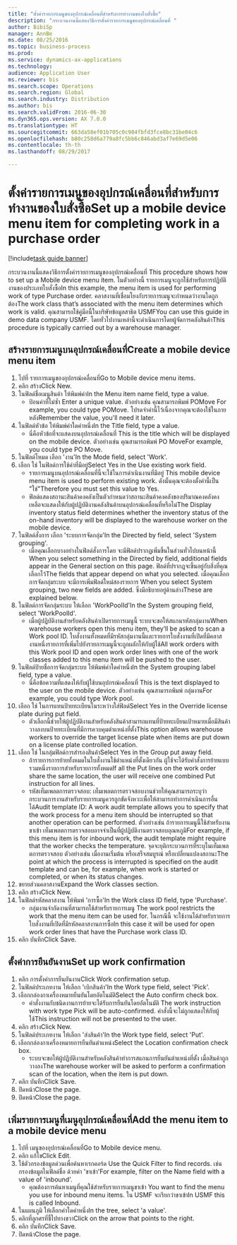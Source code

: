 ```yaml
--- 
title: "ตั้งค่ารายการเมนูของอุปกรณ์เคลื่อนที่สำหรับการทำงานของใบสั่งซื้อ"
description: "กระบวนงานนี้แสดงวิธีการตั้งค่ารายการเมนูของอุปกรณ์เคลื่อนที่ "
author: BibiSp
manager: AnnBe
ms.date: 08/25/2016
ms.topic: business-process
ms.prod: 
ms.service: dynamics-ax-applications
ms.technology: 
audience: Application User
ms.reviewer: bis
ms.search.scope: Operations
ms.search.region: Global
ms.search.industry: Distribution
ms.author: bis
ms.search.validFrom: 2016-06-30
ms.dyn365.ops.version: AX 7.0.0
ms.translationtype: HT
ms.sourcegitcommit: 663da58ef01b705c0c984fbfd3fce8bc31be04c6
ms.openlocfilehash: b80c258d6a779a8fc5bb6c846abd3af7e69d5e06
ms.contentlocale: th-th
ms.lasthandoff: 08/29/2017

---
```

# <a name="set-up-a-mobile-device-menu-item-for-completing-work-in-a-purchase-order"></a><span data-ttu-id="4968d-103">ตั้งค่ารายการเมนูของอุปกรณ์เคลื่อนที่สำหรับการทำงานของใบสั่งซื้อ</span><span class="sxs-lookup"><span data-stu-id="4968d-103">Set up a mobile device menu item for completing work in a purchase order</span></span>

[!include[task guide banner](../../includes/task-guide-banner.md)]

<span data-ttu-id="4968d-104">กระบวนงานนี้แสดงวิธีการตั้งค่ารายการเมนูของอุปกรณ์เคลื่อนที่ </span><span class="sxs-lookup"><span data-stu-id="4968d-104">This procedure shows how to set up a Mobile device menu item.</span></span> <span data-ttu-id="4968d-105">ในตัวอย่างนี้ รายการเมนูจะถูกใช้สำหรับการปฏิบัติงานของประเภทใบสั่งซื้อ</span><span class="sxs-lookup"><span data-stu-id="4968d-105">In this example, the menu item is used for performing work of type Purchase order.</span></span> <span data-ttu-id="4968d-106">คลาสงานที่เชื่อมโยงกับรายการเมนูจะกำหนดว่างานใดถูกต้อง</span><span class="sxs-lookup"><span data-stu-id="4968d-106">The work class that’s associated with the menu item determines which work is valid.</span></span> <span data-ttu-id="4968d-107">คุณสามารถใช้คู่มือนี้ในบริษัทข้อมูลสาธิต USMF</span><span class="sxs-lookup"><span data-stu-id="4968d-107">You can use this guide in demo data company USMF.</span></span> <span data-ttu-id="4968d-108">โดยทั่วไปงานเหล่านี้จะดำเนินการโดยผู้จัดการคลังสินค้า</span><span class="sxs-lookup"><span data-stu-id="4968d-108">This procedure is typically carried out by a warehouse manager.</span></span>


## <a name="create-a-mobile-device-menu-item"></a><span data-ttu-id="4968d-109">สร้างรายการเมนูบนอุปกรณ์เคลื่อนที่</span><span class="sxs-lookup"><span data-stu-id="4968d-109">Create a mobile device menu item</span></span>
1. <span data-ttu-id="4968d-110">ไปที่ รายการเมนูของอุปกรณ์เคลื่อนที่</span><span class="sxs-lookup"><span data-stu-id="4968d-110">Go to Mobile device menu items.</span></span>
2. <span data-ttu-id="4968d-111">คลิก สร้าง</span><span class="sxs-lookup"><span data-stu-id="4968d-111">Click New.</span></span>
3. <span data-ttu-id="4968d-112">ในฟิลด์ชื่อเมนูสินค้า ให้พิมพ์ค่า</span><span class="sxs-lookup"><span data-stu-id="4968d-112">In the Menu item name field, type a value.</span></span>
    * <span data-ttu-id="4968d-113">ป้อนค่าที่ไม่ซ้ำ </span><span class="sxs-lookup"><span data-stu-id="4968d-113">Enter a unique value.</span></span> <span data-ttu-id="4968d-114">ตัวอย่างเช่น คุณสามารถพิมพ์ POMove </span><span class="sxs-lookup"><span data-stu-id="4968d-114">For example, you could type POMove.</span></span> <span data-ttu-id="4968d-115">โปรดจำค่านี้ไว้เนื่องจากคุณจะต้องใช้ในภายหลัง</span><span class="sxs-lookup"><span data-stu-id="4968d-115">Remember the value, you'll need it later.</span></span>  
4. <span data-ttu-id="4968d-116">ในฟิลด์หัวข้อ ให้พิมพ์ค่าใดค่าหนึ่ง</span><span class="sxs-lookup"><span data-stu-id="4968d-116">In the Title field, type a value.</span></span>
    * <span data-ttu-id="4968d-117">นี่คือหัวข้อที่จะแสดงบนอุปกรณ์เคลื่อนที่ </span><span class="sxs-lookup"><span data-stu-id="4968d-117">This is the title which will be displayed on the mobile device.</span></span> <span data-ttu-id="4968d-118">ตัวอย่างเช่น คุณสามารถพิมพ์ PO Move</span><span class="sxs-lookup"><span data-stu-id="4968d-118">For example, you could type PO Move.</span></span>  
5. <span data-ttu-id="4968d-119">ในฟิลด์โหมด เลือก 'งาน'</span><span class="sxs-lookup"><span data-stu-id="4968d-119">In the Mode field, select 'Work'.</span></span>
6. <span data-ttu-id="4968d-120">เลือก ใช่ ในฟิลด์การใช้ค่าที่มีอยู่</span><span class="sxs-lookup"><span data-stu-id="4968d-120">Select Yes in the Use existing work field.</span></span>
    * <span data-ttu-id="4968d-121">รายการเมนูบนอุปกรณ์เคลื่อนที่นี้จะใช้ในการดำเนินงานที่มีอยู่ </span><span class="sxs-lookup"><span data-stu-id="4968d-121">This mobile device menu item is used to perform existing work.</span></span> <span data-ttu-id="4968d-122">ดังนั้นคุณจะต้องตั้งค่านี้เป็น "ใช่"</span><span class="sxs-lookup"><span data-stu-id="4968d-122">Therefore you must set this value to Yes.</span></span>  
    * <span data-ttu-id="4968d-123">ฟิลด์แสดงสถานะสินค้าคงคลังเป็นตัวกำหนดว่าสถานะสินค้าคงคลังของปริมาณคงคลังคงเหลือจะแสดงให้กับผู้ปฏิบัติงานคลังสินค้าบนอุปกรณ์เคลื่อนที่หรือไม่</span><span class="sxs-lookup"><span data-stu-id="4968d-123">The Display inventory status field determines whether the inventory status of the on-hand inventory will be displayed to the warehouse worker on the mobile device.</span></span>  
7. <span data-ttu-id="4968d-124">ในฟิลด์สั่งการ เลือก 'ระบบการจัดกลุ่ม'</span><span class="sxs-lookup"><span data-stu-id="4968d-124">In the Directed by field, select 'System grouping'.</span></span>
    * <span data-ttu-id="4968d-125">เมื่อคุณเลือกบางอย่างในฟิลด์สั่งการโดย จะมีฟิลด์ปรากฏเพิ่มขึ้นในส่วนทั่วไปบนหน้านี้ </span><span class="sxs-lookup"><span data-stu-id="4968d-125">When you select something in the Directed by field, additional fields appear in the General section on this page.</span></span> <span data-ttu-id="4968d-126">ฟิลด์ที่ปรากฏจะขึ้นอยู่กับสิ่งที่คุณเลือกไว้</span><span class="sxs-lookup"><span data-stu-id="4968d-126">The fields that appear depend on what you selected.</span></span> <span data-ttu-id="4968d-127">เมื่อคุณเลือกการจัดกลุ่มระบบ จะมีการเพิ่มฟิลด์ใหม่สองรายการ </span><span class="sxs-lookup"><span data-stu-id="4968d-127">When you select System grouping, two new fields are added.</span></span> <span data-ttu-id="4968d-128">ซึ่งมีอธิบายอยู่ด้านล่าง</span><span class="sxs-lookup"><span data-stu-id="4968d-128">These are explained below.</span></span>  
8. <span data-ttu-id="4968d-129">ในฟิลด์การจัดกลุ่มระบบ ให้เลือก 'WorkPoolId'</span><span class="sxs-lookup"><span data-stu-id="4968d-129">In the System grouping field, select 'WorkPoolId'.</span></span>
    * <span data-ttu-id="4968d-130">เมื่อผู้ปฏิบัติงานสำหรับคลังสินค้าเปิดรายการเมนูนี้ ระบบจะขอให้สแกนรหัสกลุ่มงาน</span><span class="sxs-lookup"><span data-stu-id="4968d-130">When warehouse workers open this menu item, they’ll be asked to scan a Work pool ID.</span></span> <span data-ttu-id="4968d-131">ใบสั่งงานทั้งหมดที่มีรหัสกลุ่มงานนี้และรายการใบสั่งงานที่เปิดที่มีคลาสงานหนึ่งรายการที่เพิ่มไปยังรายการเมนูนี้จะถูกผลักให้กับผู้ใช้</span><span class="sxs-lookup"><span data-stu-id="4968d-131">All work orders with this Work pool ID and open work order lines with one of the work classes added to this menu item will be pushed to the user.</span></span>  
9. <span data-ttu-id="4968d-132">ในฟิลด์ป้ายชื่อการจัดกลุ่มระบบ ให้พิมพ์ค่าใดค่าหนึ่ง</span><span class="sxs-lookup"><span data-stu-id="4968d-132">In the System grouping label field, type a value.</span></span>
    * <span data-ttu-id="4968d-133">นี่คือข้อความที่แสดงให้กับผู้ใช้บนอุปกรณ์เคลื่อนที่ </span><span class="sxs-lookup"><span data-stu-id="4968d-133">This is the text displayed to the user on the mobile device.</span></span> <span data-ttu-id="4968d-134">ตัวอย่างเช่น คุณสามารถพิมพ์ กลุ่มงาน</span><span class="sxs-lookup"><span data-stu-id="4968d-134">For example, you could type Work pool.</span></span>  
10. <span data-ttu-id="4968d-135">เลือก ใช่ ในการแทนป้ายทะเบียนในระหว่างใส่ฟิลด์</span><span class="sxs-lookup"><span data-stu-id="4968d-135">Select Yes in the Override license plate during put field.</span></span>
    * <span data-ttu-id="4968d-136">ตัวเลือกนี้ช่วยให้ผู้ปฏิบัติงานสำหรับคลังสินค้าสามารถแทนที่ป้ายทะเบียนเป้าหมายเมื่อมีสินค้าวางลงบนป้ายทะเบียนที่มีการควบคุมตำแหน่งที่ตั้ง</span><span class="sxs-lookup"><span data-stu-id="4968d-136">This option allows warehouse workers to override the target license plate when items are put down on a license plate controlled location.</span></span>  
11. <span data-ttu-id="4968d-137">เลือก ใช่ ในกลุ่มฟิลด์การสำรองสินค้า</span><span class="sxs-lookup"><span data-stu-id="4968d-137">Select Yes in the Group put away field.</span></span>
    * <span data-ttu-id="4968d-138">ถ้ารายการการย้ายทั้งหมดในใบสั่งงานใช้ตำแหน่งที่ตั้งเดียวกัน ผู้ใช้จะได้รับคำสั่งการย้ายแบบรวมหนึ่งรายการสำหรับรายการทั้งหมด</span><span class="sxs-lookup"><span data-stu-id="4968d-138">If all the Put lines on the work order share the same location, the user will receive one combined Put instruction for all lines.</span></span>  
    * <span data-ttu-id="4968d-139">รหัสเท็มเพลตการตรวจสอบ: เท็มเพลตการตรวจสอบงานช่วยให้คุณสามารถระบุว่ากระบวนการงานสำหรับรายการเมนูควรถูกขัดจังหวะเพื่อให้สามารถทำการดำเนินการอื่นได้</span><span class="sxs-lookup"><span data-stu-id="4968d-139">Audit template ID: A work audit template allows you to specify that the work process for a menu item should be interrupted so that another operation can be performed.</span></span> <span data-ttu-id="4968d-140">ตัวอย่างเช่น ถ้ารายการเมนูนี้ใช้สำหรับงานขาเข้า เท็มเพลตการตรวจสอบอาจจำเป็นที่ผู้ปฏิบัติงานตรวจสอบอุณหภูมิ</span><span class="sxs-lookup"><span data-stu-id="4968d-140">For example, if this menu item is for inbound work, the audit template might require that the worker checks the temperature.</span></span> <span data-ttu-id="4968d-141">จุดจะยุติกระบวนการที่ระบุในเท็มเพลตการตรวจสอบ ตัวอย่างเช่น เมื่องานเริ่มต้น หรือเสร็จสมบูรณ์ หรือเปลี่ยนแปลงสถานะ</span><span class="sxs-lookup"><span data-stu-id="4968d-141">The point at which the process is interrupted is specified on the audit template and can be, for example, when work is started or completed, or when its status changes.</span></span>  
12. <span data-ttu-id="4968d-142">ขยายส่วนคลาสงาน</span><span class="sxs-lookup"><span data-stu-id="4968d-142">Expand the Work classes section.</span></span>
13. <span data-ttu-id="4968d-143">คลิก สร้าง</span><span class="sxs-lookup"><span data-stu-id="4968d-143">Click New.</span></span>
14. <span data-ttu-id="4968d-144">ในฟิลด์รหัสคลาสงาน ให้พิมพ์ 'การซื้อ'</span><span class="sxs-lookup"><span data-stu-id="4968d-144">In the Work class ID field, type 'Purchase'.</span></span>
    * <span data-ttu-id="4968d-145">กลุ่มงานจำกัดงานที่สามารถใช้สำหรับรายการเมนู </span><span class="sxs-lookup"><span data-stu-id="4968d-145">The work pool restricts the work that the menu item can be used for.</span></span> <span data-ttu-id="4968d-146">ในกรณีนี้ จะใช้งานได้สำหรับรายการใบสั่งงานที่เปิดที่มีรหัสคลาสงานการซื้อ</span><span class="sxs-lookup"><span data-stu-id="4968d-146">In this case it will be used for open work order lines that have the Purchase work class ID.</span></span>  
15. <span data-ttu-id="4968d-147">คลิก บันทึก</span><span class="sxs-lookup"><span data-stu-id="4968d-147">Click Save.</span></span>

## <a name="set-up-work-confirmation"></a><span data-ttu-id="4968d-148">ตั้งค่าการยืนยันงาน</span><span class="sxs-lookup"><span data-stu-id="4968d-148">Set up work confirmation</span></span>
1. <span data-ttu-id="4968d-149">คลิก การตั้งค่าการยืนยันงาน</span><span class="sxs-lookup"><span data-stu-id="4968d-149">Click Work confirmation setup.</span></span>
2. <span data-ttu-id="4968d-150">ในฟิลด์ประเภทงาน ให้เลือก 'เบิกสินค้า'</span><span class="sxs-lookup"><span data-stu-id="4968d-150">In the Work type field, select 'Pick'.</span></span>
3. <span data-ttu-id="4968d-151">เลือกกล่องกาเครื่องหมายยืนยันโดยอัตโนมัติ</span><span class="sxs-lookup"><span data-stu-id="4968d-151">Select the Auto confirm check box.</span></span>
    * <span data-ttu-id="4968d-152">คำสั่งงานกับชนิดงานการย้ายจะได้รับการยืนยันโดยอัตโนมัติ </span><span class="sxs-lookup"><span data-stu-id="4968d-152">The work instruction with work type Pick will be auto-confirmed.</span></span> <span data-ttu-id="4968d-153">คำสั่งนี้จะไม่ถูกแสดงให้กับผู้ใช้</span><span class="sxs-lookup"><span data-stu-id="4968d-153">This instruction will not be presented to the user.</span></span>  
4. <span data-ttu-id="4968d-154">คลิก สร้าง</span><span class="sxs-lookup"><span data-stu-id="4968d-154">Click New.</span></span>
5. <span data-ttu-id="4968d-155">ในฟิลด์ประเภทงาน ให้เลือก 'ส่งสินค้า'</span><span class="sxs-lookup"><span data-stu-id="4968d-155">In the Work type field, select 'Put'.</span></span>
6. <span data-ttu-id="4968d-156">เลือกกล่องกาเครื่องหมายการยืนยันตำแหน่ง</span><span class="sxs-lookup"><span data-stu-id="4968d-156">Select the Location confirmation check box.</span></span>
    * <span data-ttu-id="4968d-157">ระบบจะขอให้ผู้ปฏิบัติงานสำหรับคลังสินค้าทำการสแกนการยืนยันตำแหน่งที่ตั้ง เมื่อสินค้าถูกวางลง</span><span class="sxs-lookup"><span data-stu-id="4968d-157">The warehouse worker will be asked to perform a confirmation scan of the location, when the item is put down.</span></span>  
7. <span data-ttu-id="4968d-158">คลิก บันทึก</span><span class="sxs-lookup"><span data-stu-id="4968d-158">Click Save.</span></span>
8. <span data-ttu-id="4968d-159">ปิดหน้า</span><span class="sxs-lookup"><span data-stu-id="4968d-159">Close the page.</span></span>
9. <span data-ttu-id="4968d-160">ปิดหน้า</span><span class="sxs-lookup"><span data-stu-id="4968d-160">Close the page.</span></span>

## <a name="add-the-menu-item-to-a-mobile-device-menu"></a><span data-ttu-id="4968d-161">เพิ่มรายการเมนูที่เมนูอุปกรณ์เคลื่อนที่</span><span class="sxs-lookup"><span data-stu-id="4968d-161">Add the menu item to a mobile device menu</span></span>
1. <span data-ttu-id="4968d-162">ไปที่ เมนูของอุปกรณ์เคลื่อนที่</span><span class="sxs-lookup"><span data-stu-id="4968d-162">Go to Mobile device menu.</span></span>
2. <span data-ttu-id="4968d-163">คลิก แก้ไข</span><span class="sxs-lookup"><span data-stu-id="4968d-163">Click Edit.</span></span>
3. <span data-ttu-id="4968d-164">ใช้ตัวกรองข้อมูลด่วนเพื่อค้นหาเรกคอร์ด </span><span class="sxs-lookup"><span data-stu-id="4968d-164">Use the Quick Filter to find records.</span></span> <span data-ttu-id="4968d-165">เช่น กรองข้อมูลในฟิลด์ชื่อ ด้วยค่า 'ขาเข้า'</span><span class="sxs-lookup"><span data-stu-id="4968d-165">For example, filter on the Name field with a value of 'inbound'.</span></span>
    * <span data-ttu-id="4968d-166">คุณต้องการค้นหาเมนูที่คุณใช้สำหรับรายการเมนูขาเข้า </span><span class="sxs-lookup"><span data-stu-id="4968d-166">You want to find the menu you use for inbound menu items.</span></span> <span data-ttu-id="4968d-167">ใน USMF จะเรียกว่าขาเข้า</span><span class="sxs-lookup"><span data-stu-id="4968d-167">In USMF this is called Inbound.</span></span>  
4. <span data-ttu-id="4968d-168">ในแผนภูมิ ให้เลือกค่าใดค่าหนึ่ง</span><span class="sxs-lookup"><span data-stu-id="4968d-168">In the tree, select 'a value'.</span></span>
5. <span data-ttu-id="4968d-169">คลิกที่ลูกศรที่ชี้ไปทางขวา</span><span class="sxs-lookup"><span data-stu-id="4968d-169">Click on the arrow that points to the right.</span></span>
6. <span data-ttu-id="4968d-170">คลิก บันทึก</span><span class="sxs-lookup"><span data-stu-id="4968d-170">Click Save.</span></span>
7. <span data-ttu-id="4968d-171">ปิดหน้า</span><span class="sxs-lookup"><span data-stu-id="4968d-171">Close the page.</span></span>



